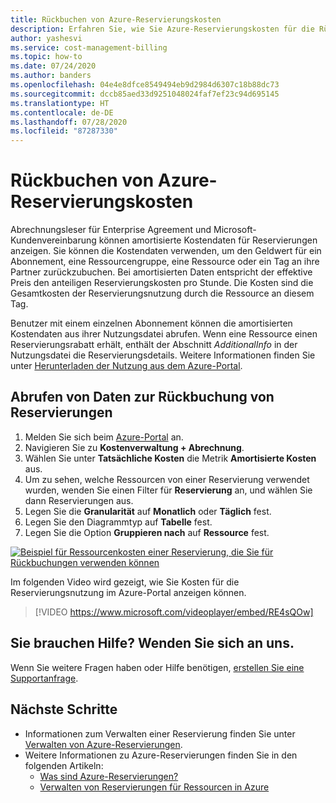 ```yaml
---
title: Rückbuchen von Azure-Reservierungskosten
description: Erfahren Sie, wie Sie Azure-Reservierungskosten für die Rückbuchung anzeigen.
author: yashesvi
ms.service: cost-management-billing
ms.topic: how-to
ms.date: 07/24/2020
ms.author: banders
ms.openlocfilehash: 04e4e8dfce8549494eb9d2984d6307c18b88dc73
ms.sourcegitcommit: dccb85aed33d9251048024faf7ef23c94d695145
ms.translationtype: HT
ms.contentlocale: de-DE
ms.lasthandoff: 07/28/2020
ms.locfileid: "87287330"
---
```

# <a name="charge-back-azure-reservation-costs"></a>Rückbuchen von Azure-Reservierungskosten

Abrechnungsleser für Enterprise Agreement und Microsoft-Kundenvereinbarung können amortisierte Kostendaten für Reservierungen anzeigen. Sie können die Kostendaten verwenden, um den Geldwert für ein Abonnement, eine Ressourcengruppe, eine Ressource oder ein Tag an ihre Partner zurückzubuchen. Bei amortisierten Daten entspricht der effektive Preis den anteiligen Reservierungskosten pro Stunde. Die Kosten sind die Gesamtkosten der Reservierungsnutzung durch die Ressource an diesem Tag.

Benutzer mit einem einzelnen Abonnement können die amortisierten Kostendaten aus ihrer Nutzungsdatei abrufen. Wenn eine Ressource einen Reservierungsrabatt erhält, enthält der Abschnitt *AdditionalInfo* in der Nutzungsdatei die Reservierungsdetails. Weitere Informationen finden Sie unter [Herunterladen der Nutzung aus dem Azure-Portal](https://docs.microsoft.com/azure/cost-management-billing/understand/download-azure-daily-usage#download-usage-from-the-azure-portal-csv).

## <a name="get-reservation-charge-back-data-for-chargeback"></a>Abrufen von Daten zur Rückbuchung von Reservierungen

1. Melden Sie sich beim [Azure-Portal](https://portal.azure.com) an.
1. Navigieren Sie zu **Kostenverwaltung + Abrechnung**.
1. Wählen Sie unter **Tatsächliche Kosten** die Metrik **Amortisierte Kosten** aus.
1. Um zu sehen, welche Ressourcen von einer Reservierung verwendet wurden, wenden Sie einen Filter für **Reservierung** an, und wählen Sie dann Reservierungen aus.
1. Legen Sie die **Granularität** auf **Monatlich** oder **Täglich** fest.
1. Legen Sie den Diagrammtyp auf **Tabelle** fest.
1. Legen Sie die Option **Gruppieren nach** auf **Ressource** fest.

[![Beispiel für Ressourcenkosten einer Reservierung, die Sie für Rückbuchungen verwenden können](./media/charge-back-usage/amortized-reservation-costs.png)](./media/charge-back-usage/amortized-reservation-costs.png#lightbox)

Im folgenden Video wird gezeigt, wie Sie Kosten für die Reservierungsnutzung im Azure-Portal anzeigen können.

 > [!VIDEO https://www.microsoft.com/videoplayer/embed/RE4sQOw] 

## <a name="need-help-contact-us"></a>Sie brauchen Hilfe? Wenden Sie sich an uns.

Wenn Sie weitere Fragen haben oder Hilfe benötigen, [erstellen Sie eine Supportanfrage](https://portal.azure.com/#blade/Microsoft_Azure_Support/HelpAndSupportBlade/newsupportrequest).

## <a name="next-steps"></a>Nächste Schritte

- Informationen zum Verwalten einer Reservierung finden Sie unter [Verwalten von Azure-Reservierungen](manage-reserved-vm-instance.md).
- Weitere Informationen zu Azure-Reservierungen finden Sie in den folgenden Artikeln:
  - [Was sind Azure-Reservierungen?](save-compute-costs-reservations.md)
  - [Verwalten von Reservierungen für Ressourcen in Azure](manage-reserved-vm-instance.md)
